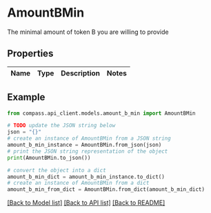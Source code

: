 # AmountBMin

The minimal amount of token B you are willing to provide

## Properties

Name | Type | Description | Notes
------------ | ------------- | ------------- | -------------

## Example

```python
from compass.api_client.models.amount_b_min import AmountBMin

# TODO update the JSON string below
json = "{}"
# create an instance of AmountBMin from a JSON string
amount_b_min_instance = AmountBMin.from_json(json)
# print the JSON string representation of the object
print(AmountBMin.to_json())

# convert the object into a dict
amount_b_min_dict = amount_b_min_instance.to_dict()
# create an instance of AmountBMin from a dict
amount_b_min_from_dict = AmountBMin.from_dict(amount_b_min_dict)
```
[[Back to Model list]](../README.md#documentation-for-models) [[Back to API list]](../README.md#documentation-for-api-endpoints) [[Back to README]](../README.md)


